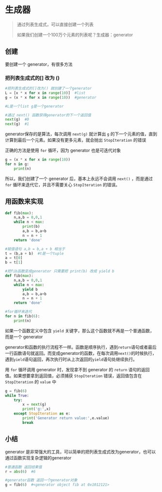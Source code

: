 # 生成器

> 通过列表生成式，可以直接创建一个列表
>
> 如果我们创建一个100万个元素的列表呢？生成器：generator



## 创建

要创建一个 generator，有很多方法



### 把列表生成式的[] 改为 ()

```python
#把列表生成式的[]改为() 就创建了一个generator
L = [x * x for x in range(10)]  #list
g = (x * x for x in range(10))  #generator

#L是一个list g是一个generator
```



```python
#通过 next() 函数获得generator的下一个返回值
next(g)  #0
next(g)  #1
```



generator保存的是算法，每次调用 `next(g)` 就计算出 `g` 的下一个元素的值，直到计算到最后一个元素。如果没有更多元素，就会抛出 `StopIteration` 的错误



正确的方法是使用 `for` 循环，因为 generator 也是可迭代对象

```python
g = (x * x for x in range(10))
for n in g:
    print(n)
```



所以，我们创建了一个 generator  后，基本上永远不会调用 `next()` ，而是通过 `for` 循环来迭代它，并且不需要关心 `StopIteration` 的错误。



## 用函数来实现

```python
def fib(max):
    n,a,b = 0,0,1
    while n < max:
        print(b)
        a,b = b,a+b
        n = n + 1
    return 'done'   

#赋值语句 a,b = b,a + b 相当于
t = (b,a + b)  #t是一个tuple
a = t[0]
b = t[1]

#把fib函数变成generator 只需要把 print(b) 改成 yield b
def fib(max):
    n,a,b = 0,0,1
    while n < max:
        yield b
        a,b = b,a+b
        n = n + 1
    return 'done'

#for循环来迭代
for n in fib(6):
    print(n)
```



如果一个函数定义中包含 `yield` 关键字，那么这个函数就不再是一个普通函数，而是一个 generator



generator和函数的执行流程不一样。函数是顺序执行，遇到`return`语句或者最后一行函数语句就返回。而变成generator的函数，在每次调用`next()`的时候执行，遇到`yield`语句返回，再次执行时从上次返回的`yield`语句处继续执行。



用 `for` 循环调用 generator 时，发现拿不到 generator 的 `return` 语句的返回值。如果想要拿到返回值，必须捕获 `StopIteration` 错误，返回值包含在 `StopIteration` 的 `value` 中

```python
g = fib(6)
while True:
    try:
        x = next(g)
        print('g:',x)
	except StopIteration as e:
        print('Generator return value:',e.value)
        break
```



## 小结

generator 是非常强大的工具，可以简单的把列表生成式改为generator，也可以通过函数实现复杂逻辑的generator

```python
#普通函数 返回结果值
r = abs(6)  #6

#generator函数 返回一个generator对象
g = fib(6)  #<generator object fib at 0x1012121>
```



























